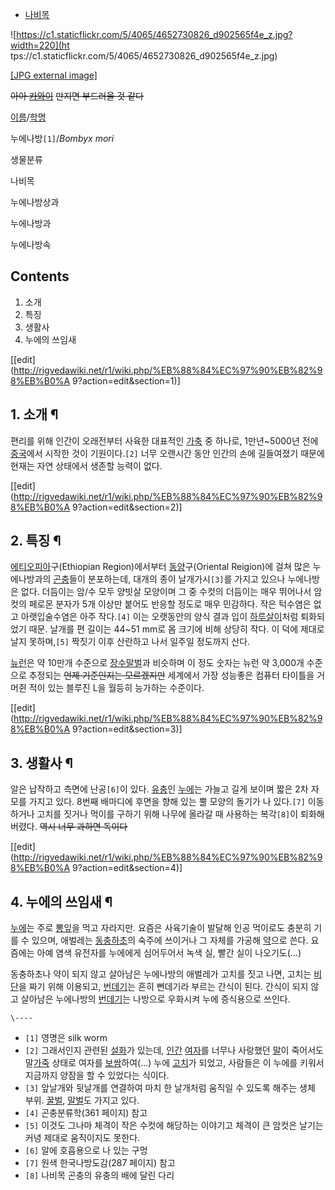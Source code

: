   * [나비목](%EB%82%98%EB%B9%84%EB%AA%A9.md)  

![https://c1.staticflickr.com/5/4065/4652730826_d902565f4e_z.jpg?width=220](ht
tps://c1.staticflickr.com/5/4065/4652730826_d902565f4e_z.jpg)

[[JPG external
image]](https://c1.staticflickr.com/5/4065/4652730826_d902565f4e_z.jpg)

<del>아아 [카와이](%EC%B9%B4%EC%99%80%EC%9D%B4.md)</del> <del>만지면 부드러울 것
같다</del>

[이름](%EC%9D%B4%EB%A6%84.md)/[학명](%ED%95%99%EB%AA%85.md)

누에나방`[1]`/_Bombyx mori_

생물분류

나비목

누에나방상과

누에나방과

누에나방속

  

## Contents

    

1. 소개 
2. 특징 
3. 생활사 
4. 누에의 쓰임새 

[[edit](http://rigvedawiki.net/r1/wiki.php/%EB%88%84%EC%97%90%EB%82%98%EB%B0%A
9?action=edit&section=1)]

## 1. 소개 ¶

편리를 위해 인간이 오래전부터 사육한 대표적인 [가축](%EA%B0%80%EC%B6%95.md) 중 하나로, 1만년~5000년 전에
[중국](%EC%A4%91%EA%B5%AD.md)에서 시작한 것이 기원이다.`[2]` 너무 오랜시간 동안 인간의 손에 길들여졌기 때문에
현재는 자연 상태에서 생존할 능력이 없다.

  

[[edit](http://rigvedawiki.net/r1/wiki.php/%EB%88%84%EC%97%90%EB%82%98%EB%B0%A
9?action=edit&section=2)]

## 2. 특징 ¶

[에티오피아](%EC%97%90%ED%8B%B0%EC%98%A4%ED%94%BC%EC%95%84.md)구(Ethiopian
Region)에서부터 [동양](%EB%8F%99%EC%96%91.md)구(Oriental Reigion)에 걸쳐 많은 누에나방과의
[곤충](%EA%B3%A4%EC%B6%A9.md)들이 분포하는데, 대개의 종이 날개가시`[3]`를 가지고 있으나 누에나방은 없다.
더듬이는 암/수 모두 양빗살 모양이며 그 중 수컷의 더듬이는 매우 뛰어나서 암컷의 페로몬 분자가 5개 이상만 붙어도 반응할 정도로 매우
민감하다. 작은 턱수염은 없고 아랫입술수염은 아주 작다.`[4]` 이는 오랫동안의 양식 결과 입이
[하루살이](%ED%95%98%EB%A3%A8%EC%82%B4%EC%9D%B4.md)처럼 퇴화되었기 때문. 날개를 편 길이는 44~51
mm로 몸 크기에 비해 상당히 작다. 이 덕에 제대로 날지 못하며,`[5]` 짝짓기 이후 산란하고 나서 일주일 정도까지 산다.

  

[뉴런](%EB%89%B4%EB%9F%B0.md)은 약 10만개 수준으로
[장수말벌](%EC%9E%A5%EC%88%98%EB%A7%90%EB%B2%8C.md)과 비슷하며 이 정도 숫자는 뉴런 약 3,000개
수준으로 추정되는 <del>언제 기준인지는 모르겠지만</del> 세계에서 가장 성능좋은 컴퓨터 타이틀을 거머쥔 적이 있는 블루진 L을 월등히
능가하는 수준이다.

  

[[edit](http://rigvedawiki.net/r1/wiki.php/%EB%88%84%EC%97%90%EB%82%98%EB%B0%A
9?action=edit&section=3)]

## 3. 생활사 ¶

알은 납작하고 측면에 난공`[6]`이 있다. [유충](%EC%95%A0%EB%B2%8C%EB%A0%88.md)인
[누에](%EB%88%84%EC%97%90.md)는 가늘고 길게 보이며 짧은 2차 자모를 가지고 있다. 8번째 배마디에 후면을 향해
있는 뿔 모양의 돌기가 나 있다.`[7]` 이동하거나 고치를 짓거나 먹이를 구하기 위해 나무에 올라갈 때 사용하는 복각`[8]`이 퇴화해
버렸다. <del>역시 너무 과하면 독이다</del>

  

[[edit](http://rigvedawiki.net/r1/wiki.php/%EB%88%84%EC%97%90%EB%82%98%EB%B0%A
9?action=edit&section=4)]

## 4. 누에의 쓰임새 ¶

[누에](%EB%88%84%EC%97%90.md)는 주로 [뽕잎](%EB%BD%95.md)을 먹고 자라지만. 요즘은 사육기술이
발달해 인공 먹이로도 충분히 기를 수 있으며, 애벌레는
[동충하초](%EB%8F%99%EC%B6%A9%ED%95%98%EC%B4%88.md)의 숙주에 쓰이거나 그 자체를 가공해
[약](%EC%95%BD.md)으로 쓴다. 요즘에는 아예 염색 유전자를 누에에게 심어두어서 녹색 실, 빨간 실이 나오기도(...)

  

동충하초나 약이 되지 않고 살아남은 누에나방의 애벌레가 고치를 짓고 나면, 고치는 [비단](%EB%B9%84%EB%8B%A8.md)을
짜기 위해 이용되고, [번데기](%EB%B2%88%EB%8D%B0%EA%B8%B0.md)는 흔히 뻔데기라 부르는 간식이 된다. 간식이
되지 않고 살아남은 누에나방의 [번데기](%EB%B2%88%EB%8D%B0%EA%B8%B0.md)는 나방으로 우화시켜 누에 증식용으로
쓰인다.

`\----`

  * `[1]` 영명은 silk worm
  * `[2]` 그래서인지 관련된 [설화](%EC%84%A4%ED%99%94.md)가 있는데, [인간](%EC%9D%B8%EA%B0%84.md) [여자](%EC%97%AC%EC%9E%90.md)를 너무나 사랑했던 [말](%EB%A7%90%28%EB%8F%99%EB%AC%BC%29.md)이 죽어서도 말[가죽](%EA%B0%80%EC%A3%BD.md) 상태로 여자를 [보쌈](%EB%B3%B4%EC%8C%88.md)하여(...) 누에 [고치](%EA%B3%A0%EC%B9%98.md)가 되었고, 사람들은 이 누에를 키워서 지금까지 양잠을 할 수 있었다는 식이다.
  * `[3]` 앞날개와 뒷날개를 연결하여 마치 한 날개처럼 움직일 수 있도록 해주는 생체 부위. [꿀벌](%EA%BF%80%EB%B2%8C.md), [말벌](%EB%A7%90%EB%B2%8C.md)도 가지고 있다.
  * `[4]` 곤충분류학(361 페이지) 참고
  * `[5]` 이것도 그나마 체격이 작은 수컷에 해당하는 이야기고 체격이 큰 암컷은 날기는 커녕 제대로 움직이지도 못한다.
  * `[6]` 알에 호흡용으로 나 있는 구멍
  * `[7]` 원색 한국나방도감(287 페이지) 참고
  * `[8]` 나비목 곤충의 유충의 배에 달린 다리

